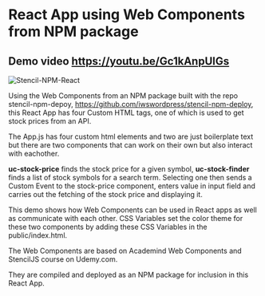

# React App using Web Components from NPM package

## Demo video https://youtu.be/Gc1kAnpUIGs

![Stencil-NPM-React](https://49plus.co.uk/github-images/stencil-npm-react.png)


Using the Web Components from an NPM package built with the repo stencil-npm-depoy, https://github.com/iwswordpress/stencil-npm-deploy, this React App has four Custom HTML tags, one of which is used to get stock prices from an API.

The App.js has four custom html elements and two are just boilerplate text but there are two components that can work on their own but also interact with eachother.

**uc-stock-price** finds the stock price for a given symbol, **uc-stock-finder** finds a list of stock symbols for a search term. Selecting one then sends a Custom Event to the stock-price component, enters value in input field and carries out the fetching of the stock price and displaying it.
  
This demo shows how Web Components can be used in React apps as well as communicate with each other. CSS Variables set the color theme for these two components by adding these CSS Variables in the public/index.html.

The Web Components are based on Academind Web Components and StencilJS course on Udemy.com.

They are compiled and deployed as an NPM package for inclusion in this React App.
 
 

